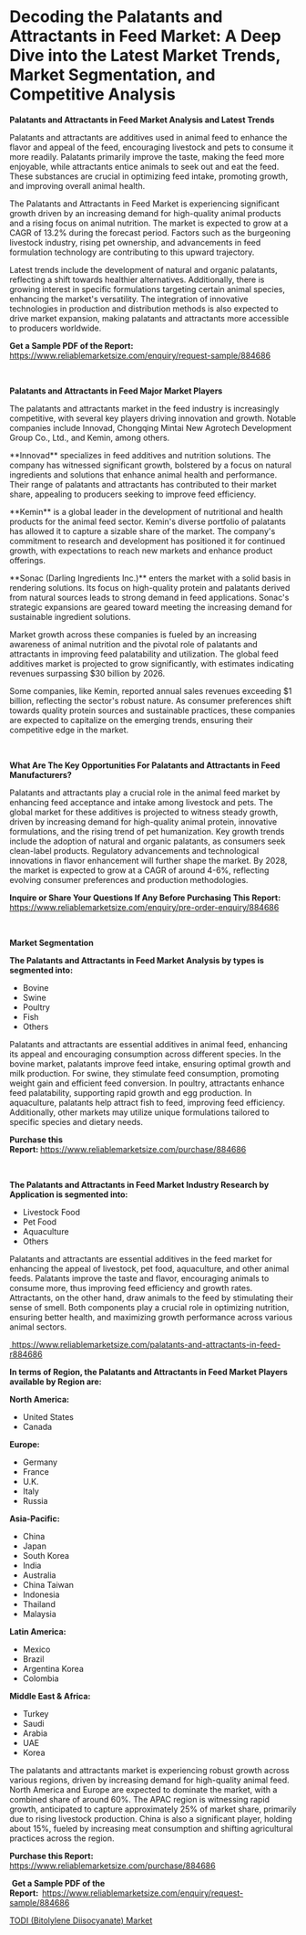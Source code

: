 <p><h1>Decoding the Palatants and Attractants in Feed Market: A Deep Dive into the Latest Market Trends, Market Segmentation, and Competitive Analysis</h1></p><p><strong>Palatants and Attractants in Feed Market Analysis and Latest Trends</strong></p>
<p><p>Palatants and attractants are additives used in animal feed to enhance the flavor and appeal of the feed, encouraging livestock and pets to consume it more readily. Palatants primarily improve the taste, making the feed more enjoyable, while attractants entice animals to seek out and eat the feed. These substances are crucial in optimizing feed intake, promoting growth, and improving overall animal health.</p><p>The Palatants and Attractants in Feed Market is experiencing significant growth driven by an increasing demand for high-quality animal products and a rising focus on animal nutrition. The market is expected to grow at a CAGR of 13.2% during the forecast period. Factors such as the burgeoning livestock industry, rising pet ownership, and advancements in feed formulation technology are contributing to this upward trajectory. </p><p>Latest trends include the development of natural and organic palatants, reflecting a shift towards healthier alternatives. Additionally, there is growing interest in specific formulations targeting certain animal species, enhancing the market's versatility. The integration of innovative technologies in production and distribution methods is also expected to drive market expansion, making palatants and attractants more accessible to producers worldwide.</p></p>
<p><strong>Get a Sample PDF of the Report:&nbsp;</strong> <a href="https://www.reliablemarketsize.com/enquiry/request-sample/884686?utm_campaign=2218&utm_medium=2&utm_source=Github&utm_content=ia&utm_term=01022025&utm_id=palatants-and-attractants-in-feed">https://www.reliablemarketsize.com/enquiry/request-sample/884686</a></p>
<p>&nbsp;</p>
<p><strong>Palatants and Attractants in Feed Major Market Players</strong></p>
<p><p>The palatants and attractants market in the feed industry is increasingly competitive, with several key players driving innovation and growth. Notable companies include Innovad, Chongqing Mintai New Agrotech Development Group Co., Ltd., and Kemin, among others.</p><p>**Innovad** specializes in feed additives and nutrition solutions. The company has witnessed significant growth, bolstered by a focus on natural ingredients and solutions that enhance animal health and performance. Their range of palatants and attractants has contributed to their market share, appealing to producers seeking to improve feed efficiency.</p><p>**Kemin** is a global leader in the development of nutritional and health products for the animal feed sector. Kemin's diverse portfolio of palatants has allowed it to capture a sizable share of the market. The company's commitment to research and development has positioned it for continued growth, with expectations to reach new markets and enhance product offerings.</p><p>**Sonac (Darling Ingredients Inc.)** enters the market with a solid basis in rendering solutions. Its focus on high-quality protein and palatants derived from natural sources leads to strong demand in feed applications. Sonac's strategic expansions are geared toward meeting the increasing demand for sustainable ingredient solutions.</p><p>Market growth across these companies is fueled by an increasing awareness of animal nutrition and the pivotal role of palatants and attractants in improving feed palatability and utilization. The global feed additives market is projected to grow significantly, with estimates indicating revenues surpassing $30 billion by 2026.</p><p>Some companies, like Kemin, reported annual sales revenues exceeding $1 billion, reflecting the sector's robust nature. As consumer preferences shift towards quality protein sources and sustainable practices, these companies are expected to capitalize on the emerging trends, ensuring their competitive edge in the market.</p></p>
<p>&nbsp;</p>
<p><strong>What Are The Key Opportunities For Palatants and Attractants in Feed Manufacturers?</strong></p>
<p><p>Palatants and attractants play a crucial role in the animal feed market by enhancing feed acceptance and intake among livestock and pets. The global market for these additives is projected to witness steady growth, driven by increasing demand for high-quality animal protein, innovative formulations, and the rising trend of pet humanization. Key growth trends include the adoption of natural and organic palatants, as consumers seek clean-label products. Regulatory advancements and technological innovations in flavor enhancement will further shape the market. By 2028, the market is expected to grow at a CAGR of around 4-6%, reflecting evolving consumer preferences and production methodologies.</p></p>
<p><strong>Inquire or Share Your Questions If Any Before Purchasing This Report:</strong> <a href="https://www.reliablemarketsize.com/enquiry/pre-order-enquiry/884686?utm_campaign=2218&utm_medium=2&utm_source=Github&utm_content=ia&utm_term=01022025&utm_id=palatants-and-attractants-in-feed">https://www.reliablemarketsize.com/enquiry/pre-order-enquiry/884686</a></p>
<p>&nbsp;</p>
<p><strong>Market Segmentation</strong></p>
<p><strong>The Palatants and Attractants in Feed Market Analysis by types is segmented into:</strong></p>
<p><ul><li>Bovine</li><li>Swine</li><li>Poultry</li><li>Fish</li><li>Others</li></ul></p>
<p><p>Palatants and attractants are essential additives in animal feed, enhancing its appeal and encouraging consumption across different species. In the bovine market, palatants improve feed intake, ensuring optimal growth and milk production. For swine, they stimulate feed consumption, promoting weight gain and efficient feed conversion. In poultry, attractants enhance feed palatability, supporting rapid growth and egg production. In aquaculture, palatants help attract fish to feed, improving feed efficiency. Additionally, other markets may utilize unique formulations tailored to specific species and dietary needs.</p></p>
<p><strong>Purchase this Report:&nbsp;</strong><a href="https://www.reliablemarketsize.com/purchase/884686?utm_campaign=2218&utm_medium=2&utm_source=Github&utm_content=ia&utm_term=01022025&utm_id=palatants-and-attractants-in-feed">https://www.reliablemarketsize.com/purchase/884686</a></p>
<p>&nbsp;</p>
<p><strong>The Palatants and Attractants in Feed Market Industry Research by Application is segmented into:</strong></p>
<p><ul><li>Livestock Food</li><li>Pet Food</li><li>Aquaculture</li><li>Others</li></ul></p>
<p><p>Palatants and attractants are essential additives in the feed market for enhancing the appeal of livestock, pet food, aquaculture, and other animal feeds. Palatants improve the taste and flavor, encouraging animals to consume more, thus improving feed efficiency and growth rates. Attractants, on the other hand, draw animals to the feed by stimulating their sense of smell. Both components play a crucial role in optimizing nutrition, ensuring better health, and maximizing growth performance across various animal sectors.</p></p>
<p><a href="https://www.reliablemarketsize.com/palatants-and-attractants-in-feed-r884686?utm_campaign=2218&utm_medium=2&utm_source=Github&utm_content=ia&utm_term=01022025&utm_id=palatants-and-attractants-in-feed">&nbsp;https://www.reliablemarketsize.com/palatants-and-attractants-in-feed-r884686</a></p>
<p><strong>In terms of Region, the Palatants and Attractants in Feed Market Players available by Region are:</strong></p>
<p>
    <p> <strong> North America: </strong>
        <ul>
            <li>United States</li>
            <li>Canada</li>
        </ul>
        </p> 
    <p> <strong> Europe: </strong>
        <ul>
            <li>Germany</li>
            <li>France</li>
            <li>U.K.</li>
            <li>Italy</li>
            <li>Russia</li>
        </ul>
        </p> 
    <p> <strong> Asia-Pacific: </strong>
        <ul>
            <li>China</li>
            <li>Japan</li>
            <li>South Korea</li>
            <li>India</li>
            <li>Australia</li>
            <li>China Taiwan</li>
            <li>Indonesia</li>
            <li>Thailand</li>
            <li>Malaysia</li>
        </ul>
        </p> 
    <p> <strong> Latin America: </strong>
        <ul>
            <li>Mexico</li>
            <li>Brazil</li>
            <li>Argentina Korea</li>
            <li>Colombia</li>
        </ul>
        </p> 
    <p> <strong> Middle East & Africa: </strong>
        <ul>
            <li>Turkey</li>
            <li>Saudi</li>
            <li>Arabia</li>
            <li>UAE</li>
            <li>Korea</li>
        </ul>
    </p>
    </p>
<p><p>The palatants and attractants market is experiencing robust growth across various regions, driven by increasing demand for high-quality animal feed. North America and Europe are expected to dominate the market, with a combined share of around 60%. The APAC region is witnessing rapid growth, anticipated to capture approximately 25% of market share, primarily due to rising livestock production. China is also a significant player, holding about 15%, fueled by increasing meat consumption and shifting agricultural practices across the region.</p></p>
<p><strong>Purchase this Report: </strong><a href="https://www.reliablemarketsize.com/purchase/884686?utm_campaign=2218&utm_medium=2&utm_source=Github&utm_content=ia&utm_term=01022025&utm_id=palatants-and-attractants-in-feed">https://www.reliablemarketsize.com/purchase/884686</a></p>
<p>&nbsp;<strong>Get a Sample PDF of the Report:&nbsp;&nbsp;</strong><a href="https://www.reliablemarketsize.com/enquiry/request-sample/884686?utm_campaign=2218&utm_medium=2&utm_source=Github&utm_content=ia&utm_term=01022025&utm_id=palatants-and-attractants-in-feed">https://www.reliablemarketsize.com/enquiry/request-sample/884686</a></p>
<p><strong></strong></p>
<p><p><a href="https://github.com/edacruz6/Market-Research-Report-List-1/blob/main/todi-bitolylene-diisocyanate-market.md?utm_campaign=2218&utm_medium=2&utm_source=Github&utm_content=ia&utm_term=01022025&utm_id=palatants-and-attractants-in-feed">TODI (Bitolylene Diisocyanate) Market</a></p></p>